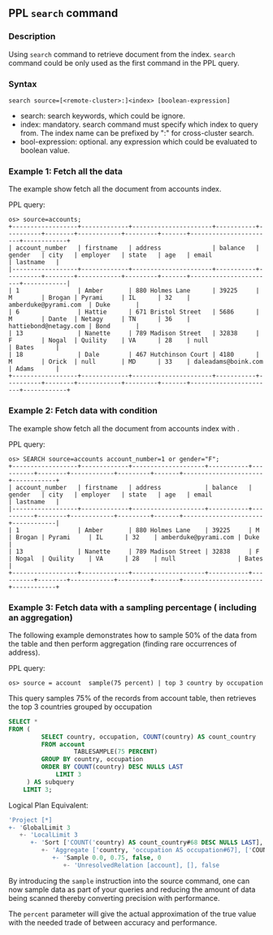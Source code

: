 ## PPL `search` command

### Description
Using ``search`` command to retrieve document from the index. ``search`` command could be only used as the first command in the PPL query.


### Syntax
`search source=[<remote-cluster>:]<index> [boolean-expression]`

* search: search keywords, which could be ignore.
* index: mandatory. search command must specify which index to query from. The index name can be prefixed by "<cluster name>:" for cross-cluster search.
* bool-expression: optional. any expression which could be evaluated to boolean value.


### Example 1: Fetch all the data
The example show fetch all the document from accounts index.

PPL query:

    os> source=accounts;
    +------------------+-------------+----------------------+-----------+----------+--------+------------+---------+-------+-----------------------+------------+
    | account_number   | firstname   | address              | balance   | gender   | city   | employer   | state   | age   | email                 | lastname   |
    |------------------+-------------+----------------------+-----------+----------+--------+------------+---------+-------+-----------------------+------------|
    | 1                | Amber       | 880 Holmes Lane      | 39225     | M        | Brogan | Pyrami     | IL      | 32    | amberduke@pyrami.com  | Duke       |
    | 6                | Hattie      | 671 Bristol Street   | 5686      | M        | Dante  | Netagy     | TN      | 36    | hattiebond@netagy.com | Bond       |
    | 13               | Nanette     | 789 Madison Street   | 32838     | F        | Nogal  | Quility    | VA      | 28    | null                  | Bates      |
    | 18               | Dale        | 467 Hutchinson Court | 4180      | M        | Orick  | null       | MD      | 33    | daleadams@boink.com   | Adams      |
    +------------------+-------------+----------------------+-----------+----------+--------+------------+---------+-------+-----------------------+------------+

### Example 2: Fetch data with condition
The example show fetch all the document from accounts index with .

PPL query:

    os> SEARCH source=accounts account_number=1 or gender="F";
    +------------------+-------------+--------------------+-----------+----------+--------+------------+---------+-------+----------------------+------------+
    | account_number   | firstname   | address            | balance   | gender   | city   | employer   | state   | age   | email                | lastname   |
    |------------------+-------------+--------------------+-----------+----------+--------+------------+---------+-------+----------------------+------------|
    | 1                | Amber       | 880 Holmes Lane    | 39225     | M        | Brogan | Pyrami     | IL      | 32    | amberduke@pyrami.com | Duke       |
    | 13               | Nanette     | 789 Madison Street | 32838     | F        | Nogal  | Quility    | VA      | 28    | null                 | Bates      |
    +------------------+-------------+--------------------+-----------+----------+--------+------------+---------+-------+----------------------+------------+

### Example 3: Fetch data with a sampling percentage ( including an aggregation)
The following example demonstrates how to sample 50% of the data from the table and then perform aggregation (finding rare occurrences of address).

PPL query:

    os> source = account  sample(75 percent) | top 3 country by occupation

This query samples 75% of the records from account table, then retrieves the top 3 countries grouped by occupation

```sql
SELECT *
FROM (
         SELECT country, occupation, COUNT(country) AS count_country
         FROM account
                  TABLESAMPLE(75 PERCENT)
         GROUP BY country, occupation
         ORDER BY COUNT(country) DESC NULLS LAST
             LIMIT 3
     ) AS subquery
    LIMIT 3;
```
Logical Plan Equivalent:

```sql
'Project [*]
+- 'GlobalLimit 3
   +- 'LocalLimit 3
      +- 'Sort ['COUNT('country) AS count_country#68 DESC NULLS LAST], true
         +- 'Aggregate ['country, 'occupation AS occupation#67], ['COUNT('country) AS count_country#66, 'country, 'occupation AS occupation#67]
            +- 'Sample 0.0, 0.75, false, 0
               +- 'UnresolvedRelation [account], [], false

```

By introducing the `sample` instruction into the source command, one can now sample data as part of your queries and reducing the amount of data being scanned thereby converting precision with performance.

The `percent` parameter will give the actual approximation of the true value with the needed trade of between accuracy and performance.